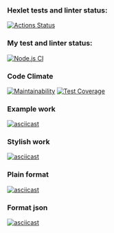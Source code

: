 ### Hexlet tests and linter status:
[![Actions Status](https://github.com/koshun-code/frontend-project-46/workflows/hexlet-check/badge.svg)](https://github.com/koshun-code/frontend-project-46/actions)

### My test and linter status:
[![Node.js CI](https://github.com/koshun-code/frontend-project-46/actions/workflows/node.js.yml/badge.svg)](https://github.com/koshun-code/frontend-project-46/actions/workflows/node.js.yml)

### Code Climate
[![Maintainability](https://api.codeclimate.com/v1/badges/0cc29adf8cd3ec1161fd/maintainability)](https://codeclimate.com/github/koshun-code/frontend-project-46/maintainability)
[![Test Coverage](https://api.codeclimate.com/v1/badges/0cc29adf8cd3ec1161fd/test_coverage)](https://codeclimate.com/github/koshun-code/frontend-project-46/test_coverage)


### Example work
[![asciicast](https://asciinema.org/a/dK5nKuZKH3pFejz6b21VjRSf7.svg)](https://asciinema.org/a/dK5nKuZKH3pFejz6b21VjRSf7)

### Stylish work
[![asciicast](https://asciinema.org/a/bfBFweLwebsrl7yircS40zLPD.svg)](https://asciinema.org/a/bfBFweLwebsrl7yircS40zLPD)

### Plain format
[![asciicast](https://asciinema.org/a/AM9dejOo9gldc7lSpAWHODu6M.svg)](https://asciinema.org/a/AM9dejOo9gldc7lSpAWHODu6M)

### Format json
[![asciicast](https://asciinema.org/a/cEzanHfxZAn1MZdDVsxhi0tEm.svg)](https://asciinema.org/a/cEzanHfxZAn1MZdDVsxhi0tEm)